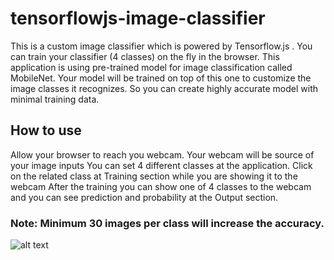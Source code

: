# tensorflowjs-image-classifier

This is a custom image classifier which is powered by Tensorflow.js . You can train your classifier (4 classes) on the fly in the browser. This application is using pre-trained model for image classification called MobileNet. Your model will be trained on top of this one to customize the image classes it recognizes. So you can create highly accurate model with minimal training data.

## How to use

Allow your browser to reach you webcam. Your webcam will be source of your image inputs
You can set 4 different classes at the application. Click on the related class at Training section while you are showing it to the webcam
After the training you can show one of 4 classes to the webcam and you can see prediction and probability at the Output section.

### Note: Minimum 30 images per class will increase the accuracy.

![alt text](https://github.com/erayonler/tensorflowjs-image-classifier.git/static/eray_onler.png)
